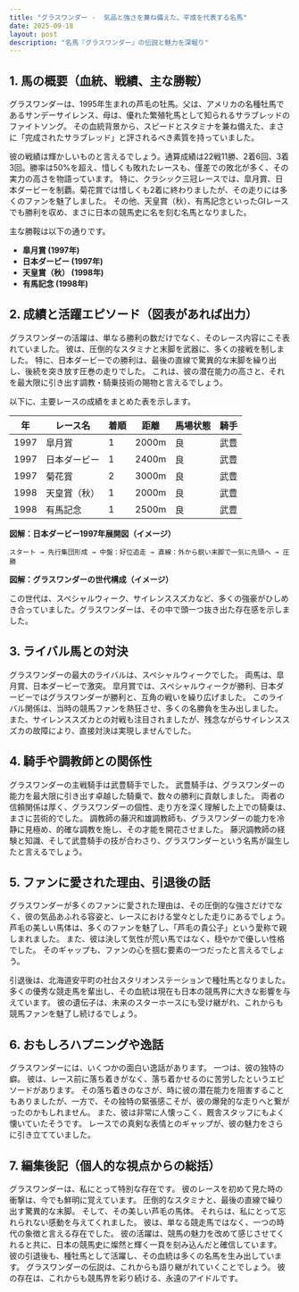 ```yaml
---
title: "グラスワンダー -  気品と強さを兼ね備えた、平成を代表する名馬"
date: 2025-09-18
layout: post
description: "名馬『グラスワンダー』の伝説と魅力を深堀り"
---
```


## 1. 馬の概要（血統、戦績、主な勝鞍）

グラスワンダーは、1995年生まれの芦毛の牡馬。父は、アメリカの名種牡馬であるサンデーサイレンス、母は、優れた繁殖牝馬として知られるサラブレッドのファイトソング。  その血統背景から、スピードとスタミナを兼ね備えた、まさに「完成されたサラブレッド」と評されるべき素質を持っていました。  

彼の戦績は輝かしいものと言えるでしょう。通算成績は22戦11勝、2着6回、3着3回。勝率は50%を超え、惜しくも敗れたレースも、僅差での敗北が多く、その実力の高さを物語っています。  特に、クラシック三冠レースでは、皐月賞、日本ダービーを制覇。菊花賞では惜しくも2着に終わりましたが、その走りには多くのファンを魅了しました。  その他、天皇賞（秋）、有馬記念といったGIレースでも勝利を収め、まさに日本の競馬史に名を刻む名馬となりました。

主な勝鞍は以下の通りです。

* **皐月賞 (1997年)**
* **日本ダービー (1997年)**
* **天皇賞（秋） (1998年)**
* **有馬記念 (1998年)**


## 2. 成績と活躍エピソード（図表があれば出力）

グラスワンダーの活躍は、単なる勝利の数だけでなく、そのレース内容にこそ表れていました。  彼は、圧倒的なスタミナと末脚を武器に、多くの接戦を制しました。  特に、日本ダービーでの勝利は、最後の直線で驚異的な末脚を繰り出し、後続を突き放す圧巻の走りでした。  これは、彼の潜在能力の高さと、それを最大限に引き出す調教・騎乗技術の賜物と言えるでしょう。

以下に、主要レースの成績をまとめた表を示します。

| 年 | レース名         | 着順 | 距離 | 馬場状態 | 騎手     |
|----|-----------------|-----|------|---------|----------|
| 1997 | 皐月賞           | 1   | 2000m| 良       | 武豊     |
| 1997 | 日本ダービー       | 1   | 2400m| 良       | 武豊     |
| 1997 | 菊花賞           | 2   | 3000m| 良       | 武豊     |
| 1998 | 天皇賞（秋）     | 1   | 2000m| 良       | 武豊     |
| 1998 | 有馬記念         | 1   | 2500m| 良       | 武豊     |


**図解：日本ダービー1997年展開図（イメージ）**

```
スタート → 先行集団形成 → 中盤：好位追走 → 直線：外から鋭い末脚で一気に先頭へ → 圧勝
```

**図解：グラスワンダーの世代構成（イメージ）**

この世代は、スペシャルウィーク、サイレンススズカなど、多くの強豪がひしめき合っていました。グラスワンダーは、その中で頭一つ抜き出た存在感を示しました。


## 3. ライバル馬との対決

グラスワンダーの最大のライバルは、スペシャルウィークでした。  両馬は、皐月賞、日本ダービーで激突。  皐月賞では、スペシャルウィークが勝利、日本ダービーではグラスワンダーが勝利と、互角の戦いを繰り広げました。  このライバル関係は、当時の競馬ファンを熱狂させ、多くの名勝負を生み出しました。  また、サイレンススズカとの対戦も注目されましたが、残念ながらサイレンススズカの故障により、直接対決は実現しませんでした。


## 4. 騎手や調教師との関係性

グラスワンダーの主戦騎手は武豊騎手でした。  武豊騎手は、グラスワンダーの能力を最大限に引き出す卓越した騎乗で、数々の勝利に貢献しました。  両者の信頼関係は厚く、グラスワンダーの個性、走り方を深く理解した上での騎乗は、まさに芸術的でした。  調教師の藤沢和雄調教師も、グラスワンダーの能力を冷静に見極め、的確な調教を施し、その才能を開花させました。  藤沢調教師の経験と知識、そして武豊騎手の技が合わさり、グラスワンダーという名馬が誕生したと言えるでしょう。


## 5. ファンに愛された理由、引退後の話

グラスワンダーが多くのファンに愛された理由は、その圧倒的な強さだけでなく、彼の気品あふれる容姿と、レースにおける堂々とした走りにあるでしょう。  芦毛の美しい馬体は、多くのファンを魅了し、「芦毛の貴公子」という愛称で親しまれました。  また、彼は決して気性が荒い馬ではなく、穏やかで優しい性格でした。  そのギャップも、ファンの心を掴む要素の一つだったと言えるでしょう。

引退後は、北海道安平町の社台スタリオンステーションで種牡馬となりました。  多くの優秀な競走馬を輩出し、その血統は現在も日本の競馬界に大きな影響を与えています。  彼の遺伝子は、未来のスターホースにも受け継がれ、これからも競馬ファンを魅了し続けるでしょう。


## 6. おもしろハプニングや逸話

グラスワンダーには、いくつかの面白い逸話があります。  一つは、彼の独特の癖。  彼は、レース前に落ち着きがなく、落ち着かせるのに苦労したというエピソードがあります。  その落ち着きのなさが、時に彼の潜在能力を阻害することもありましたが、一方で、その独特の緊張感こそが、彼の爆発的な走りへと繋がったのかもしれません。  また、彼は非常に人懐っこく、厩舎スタッフにもよく懐いていたそうです。  レースでの真剣な表情とのギャップが、彼の魅力をさらに引き立てていました。


## 7. 編集後記（個人的な視点からの総括）

グラスワンダーは、私にとって特別な存在です。  彼のレースを初めて見た時の衝撃は、今でも鮮明に覚えています。  圧倒的なスタミナと、最後の直線で繰り出す驚異的な末脚。  そして、その美しい芦毛の馬体。  それらは、私にとって忘れられない感動を与えてくれました。  彼は、単なる競走馬ではなく、一つの時代の象徴と言える存在でした。  彼の活躍は、競馬の魅力を改めて感じさせてくれると共に、日本の競馬史に燦然と輝く一頁を刻み込んだと確信しています。  彼の引退後も、種牡馬として活躍し、その血統は多くの名馬を生み出しています。  グラスワンダーの伝説は、これからも語り継がれていくことでしょう。  彼の存在は、これからも競馬界を彩り続ける、永遠のアイドルです。
